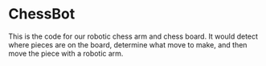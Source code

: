 # ChessBot
This is the code for our robotic chess arm and chess board. It would detect where pieces are on the board, determine what move to make, and then move the piece with a robotic arm.
